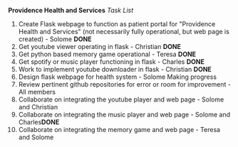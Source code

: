 **Providence Health and Services**
*Task List*

1. Create Flask webpage to function as patient portal for "Providence Health and Services" (not necessarily fully operational, but web page is created) - Solome **DONE**
2. Get youtube viewer operating in flask - Christian **DONE**
3. Get python based memory game operational - Teresa **DONE**
4. Get spotify or music player functioning in flask - Charles **DONE**
5. Work to implement youtube downloader in flask - Christian **DONE**
6. Design flask webpage for health system - Solome Making progress
7. Review pertinent github repositories for error or room for improvement - All members
8. Collaborate on integrating the youtube player and web page - Solome and Christian
9. Collaborate on integrating the music player and web page - Solome and Charles**DONE**
10. Collaborate on integrating the memory game and web page - Teresa and Solome
